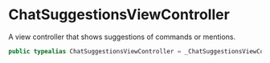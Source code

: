 # ChatSuggestionsViewController

A view controller that shows suggestions of commands or mentions.

``` swift
public typealias ChatSuggestionsViewController = _ChatSuggestionsViewController<NoExtraData>
```
